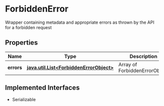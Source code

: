 

# ForbiddenError

Wrapper containing metadata and appropriate errors as thrown by the API for a forbidden request

## Properties

Name | Type | Description | Notes
------------ | ------------- | ------------- | -------------
**errors** | [**java.util.List&lt;ForbiddenErrorObject&gt;**](ForbiddenErrorObject.md) | Array of ForbiddenErrorObject | 


## Implemented Interfaces

* Serializable


